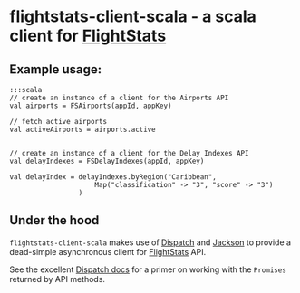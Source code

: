 # flightstats-client-scala - a scala client for [FlightStats][1]

## Example usage:

    :::scala
    // create an instance of a client for the Airports API
    val airports = FSAirports(appId, appKey)

    // fetch active airports
    val activeAirports = airports.active


    // create an instance of a client for the Delay Indexes API
    val delayIndexes = FSDelayIndexes(appId, appKey)

    val delayIndex = delayIndexes.byRegion("Caribbean",
                         Map("classification" -> "3", "score" -> "3")
                     )

## Under the hood

`flightstats-client-scala` makes use of [Dispatch][2] and [Jackson][3]
to provide a dead-simple asynchronous client for [FlightStats][1] API.

See the excellent [Dispatch docs][4] for a primer on working with the
`Promises` returned by API methods.

[1]: https://developer.flightstats.com/api-docs/
[2]: https://github.com/dispatch/reboot
[3]: http://jackson.codehaus.org
[4]: http://dispatch.databinder.net/Dispatch.html
